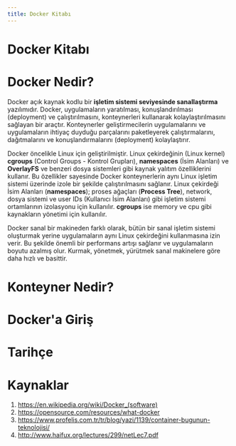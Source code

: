 ```yaml
---
title: Docker Kitabı
---
```


Docker Kitabı
=============

Docker Nedir?
=============

Docker açık kaynak kodlu bir **işletim sistemi seviyesinde sanallaştırma** yazılımıdır. Docker, uygulamaların yaratılması, konuşlandırılması (deployment) ve çalıştırılmasını, konteynerleri kullanarak kolaylaştırılmasını sağlayan bir araçtır. Konteynerler geliştirmecilerin uygulamalarını ve uygulamaların ihtiyaç duyduğu parçalarını paketleyerek çalıştırmalarını, dağıtmalarını ve konuşlandırmalarını (deployment) kolaylaştırır.

Docker öncelikle Linux için geliştirilmiştir. Linux çekirdeğinin (Linux kernel) **cgroups**  (Control Groups - Kontrol Grupları), **namespaces** (İsim Alanları) ve **OverlayFS** ve benzeri dosya sistemleri gibi kaynak yalıtım özelliklerini kullanır. Bu özellikler sayesinde Docker konteynerlerin aynı Linux işletim sistemi üzerinde izole bir şekilde çalıştırılmasını sağlanır. Linux çekirdeği İsim Alanları (**namespaces**); proses ağaçları (**Process Tree**), network, dosya sistemi ve user IDs (Kullanıcı İsim Alanları) gibi işletim sistemi ortamlarının izolasyonu için kullanılır. **cgroups** ise memory ve cpu gibi kaynakların yönetimi için kullanılır.

Docker sanal bir makineden farklı olarak, bütün bir sanal işletim sistemi oluşturmak yerine uygulamaların aynı Linux çekirdeğini kullanmasına izin verir. Bu şekilde önemli bir performans artışı sağlanır ve uygulamaların boyutu azalmış olur. Kurmak, yönetmek, yürütmek sanal makinelere göre daha hızlı ve basittir.

Konteyner Nedir?
================

Docker'a Giriş
==============

Tarihçe
=======

Kaynaklar
===========

1. <a href="https://en.wikipedia.org/wiki/Docker_(software)" target="_blank">https://en.wikipedia.org/wiki/Docker_(software)</a>
2. <a href="https://opensource.com/resources/what-docker" target="_blank">https://opensource.com/resources/what-docker</a>
3. <a href="https://www.profelis.com.tr/tr/blog/yazi/1139/container-bugunun-teknolojisi/" target="_blank">https://www.profelis.com.tr/tr/blog/yazi/1139/container-bugunun-teknolojisi/</a>
4. <a href="http://www.haifux.org/lectures/299/netLec7.pdf" target="_blank">http://www.haifux.org/lectures/299/netLec7.pdf</a>
